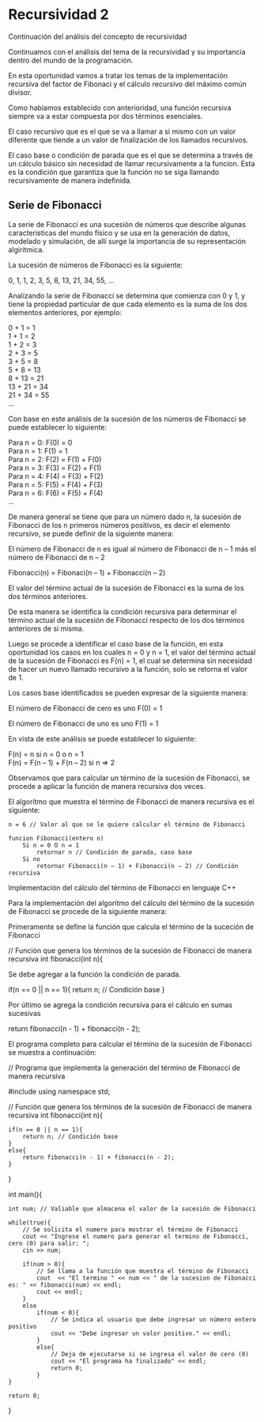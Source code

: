 # Recursividad 2

Continuación del análisis del concepto de recursividad

Continuamos con el análisis del tema de la recursividad y su importancia dentro del mundo de la programación.

En esta oportunidad vamos a tratar los temas de la implementación recursiva del factor de Fibonaci y el cálculo recursivo del máximo común divisor.

Como habiamos establecido con anterioridad, una función recursiva siempre va a estar compuesta por dos términos esenciales.

El caso recursivo que es el que se va a llamar a si mismo con un valor diferente que tiende a un valor de finalización de los llamados recursivos.

El caso base o condición de parada que es el que se determina a través de un cálculo básico sin necesidad de llamar recursivamente a la funcion. Esta es la condición que garantiza que la función no se siga llamando recursivamente de manera indefinida.

## Serie de Fibonacci

La serie de Fibonacci es una sucesión de números que describe algunas caracteristicas del mundo físico y se usa en la generación de datos, modelado y simulación, de allí surge la importancia de su representación algiritmica.

La sucesión de números de Fibonacci es la siguiente:

0, 1, 1, 2, 3, 5, 8, 13, 21, 34, 55, ...

Analizando la serie de Fibonacci se determina que comienza con 0 y 1, y tiene la propiedad particular de que cada elemento es la suma de los dos elementos anteriores, por ejemplo:

0 + 1 = 1  
1 + 1 = 2  
1 + 2 = 3  
2 + 3 = 5  
3 + 5 = 8  
5 + 8 = 13  
8 + 13 = 21  
13 + 21 = 34  
21 + 34 = 55  
...

Con base en este análisis de la sucesión de los números de Fibonacci se puede establecer lo siguiente:

Para n = 0: F(0) = 0  
Para n = 1: F(1) = 1  
Para n = 2: F(2) = F(1) + F(0)  
Para n = 3: F(3) = F(2) + F(1)  
Para n = 4: F(4) = F(3) + F(2)  
Para n = 5: F(5) = F(4) + F(3)  
Para n = 6: F(6) = F(5) + F(4)  
...

De manera general se tiene que para un número dado n, la sucesión de Fibonacci de los n primeros números positivos, es decir el elemento recursivo, se puede definir de la siguiente manera:

El número de Fibonacci de n es igual al número de Fibonacci de n – 1 más el número de Fibonacci de n – 2

Fibonacci(n) = Fibonaci(n – 1) + Fibonacci(n – 2)

El valor del término actual de la sucesión de Fibonacci es la suma de los dos términos anteriores.

De esta manera se identifica la condición recursiva para determinar el término actual de la sucesión de Fibonacci respecto de los dos términos anteriores de si misma.

Luego se procede a identificar el caso base de la función, en esta oportunidad los casos en los cuales n = 0 y n = 1, el valor del término actual de la sucesión de Fibonacci es F(n) = 1, el cual se determina sin necesidad de hacer un nuevo llamado recursivo a la función, solo se retorna el valor de 1.

Los casos base identificados se pueden expresar de la siguiente manera:

El número de Fibonacci de cero es uno
F(0) = 1

El número de Fibonacci de uno es uno
F(1) = 1

En vista de este análisis se puede establecer lo siguiente:

F(n) = n si n = 0 o n = 1  
F(n) = F(n – 1) + F(n – 2) si n => 2  

Observamos que para calcular un término de la sucesión de Fibonacci, se procede a aplicar la función de manera recursiva dos veces.

El algorítmo que muestra el término de Fibonacci de manera recursiva es el siguiente:

```
n = 6 // Valor al que se le quiere calcular el término de Fibonacci

funcion Fibonacci(entero n)
    Si n = 0 O n = 1
        retornar n // Condición de parada, caso base
    Si no
        retornar Fibonacci(n – 1) + Fibonacci(n – 2) // Condición recursiva
```

Implementación del cálculo del término de Fibonacci en lenguaje C++

Para la implementación del algoritmo del cálculo del término de la sucesión de Fibonacci se procede de la siguiente manera:

Primeramente se define la función que calcula el término de la suceción de Fibonacci

// Función que genera los términos de la sucesión de Fibonacci de manera recursiva
int fibonacci(int n){

Se debe agregar a la función la condición de parada.

if(n == 0 || n == 1){
    return n; // Condición base
}

Por último se agrega la condición recursiva para el cálculo en sumas sucesivas

return fibonacci(n - 1) + fibonacci(n - 2);

El programa completo para calcular el término de la sucesión de Fibonacci se muestra a continuación:

// Programa que implementa la generación del término de Fibonacci de manera recursiva

#include <iostream>
using namespace std;

// Función que genera los términos de la sucesión de Fibonacci de manera recursiva
int fibonacci(int n){
	
	if(n == 0 || n == 1){
		return n; // Condición base
	}
	else{
		return fibonacci(n - 1) + fibonacci(n - 2);
	}
	
}

int main(){
	
	int num; // Valiable que almacena el valor de la sucesión de Fibonacci
	
	while(true){
		// Se solicita el numero para mostrar el término de Fibonacci
		cout << "Ingrese el numero para generar el termino de Fibonacci, cero (0) para salir: ";
		cin >> num;
		
		if(num > 0){
			// Se llama a la función que muestra el término de Fibonacci
			cout  << "El termino " << num << " de la sucesion de Fibonacci es: " << fibonacci(num) << endl;
			cout << endl;
		}
		else
			if(num < 0){
				// Se indica al usuario que debe ingresar un número entero positivo
				cout << "Debe ingresar un valor positivo." << endl;
			}
			else{
				// Deja de ejecutarse si se ingresa el valor de cero (0)
				cout << "El programa ha finalizado" << endl;
				return 0;
			}
	}
	
	return 0;
}

